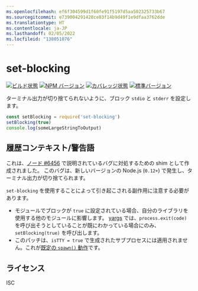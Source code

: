 ```yaml
---
ms.openlocfilehash: ef6f304599d1f60fe91f5197d5aa502325733b67
ms.sourcegitcommit: e739004291428ce83f14b9d49f1e9dfaa3762dde
ms.translationtype: HT
ms.contentlocale: ja-JP
ms.lasthandoff: 02/05/2022
ms.locfileid: "138051076"
---
```

# <a name="set-blocking"></a>set-blocking

[![ビルド状態](https://travis-ci.org/yargs/set-blocking.svg)](https://travis-ci.org/yargs/set-blocking)
[![NPM バージョン](https://img.shields.io/npm/v/set-blocking.svg)](https://www.npmjs.com/package/set-blocking)
[![カバレッジ状態](https://coveralls.io/repos/yargs/set-blocking/badge.svg?branch=)](https://coveralls.io/r/yargs/set-blocking?branch=master)
[![標準バージョン](https://img.shields.io/badge/release-standard%20version-brightgreen.svg)](https://github.com/conventional-changelog/standard-version)

ターミナル出力が切り捨てられないように、ブロック `stdio` と `stderr` を設定します。

```js
const setBlocking = require('set-blocking')
setBlocking(true)
console.log(someLargeStringToOutput)
```

## <a name="historical-contextword-of-warning"></a>履歴コンテキスト/警告語

これは、[ノード #6456](https://github.com/nodejs/node/issues/6456) で説明されているバグに対処するための shim として作成されました。 このバグは、新しいバージョンの Node.js (`0.12+`) で発生し、ターミナル出力が切り捨てられます。

`set-blocking` を使用することによって引き起こされる副作用に注意する必要があります。

* モジュールでブロックが `true` に設定されている場合、自分のライブラリを使用する他のモジュールに影響します。 [yargs](https://github.com/yargs/yargs/blob/master/yargs.js#L653) では、`process.exit(code)` を呼び出そうとしていることが既にわかっている場合にのみ、`setBlocking(true)` を呼び出します。
* このパッチは、`isTTY = true` で生成されたサブプロセスには適用されません。これが[既定の `spawn()` 動作](https://nodejs.org/api/child_process.html#child_process_child_process_spawn_command_args_options)です。

## <a name="license"></a>ライセンス

ISC

